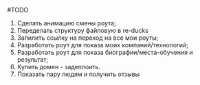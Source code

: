 #TODO
1. Сделать анимацию смены роута;
2. Переделать структуру файловую в re-ducks
3. Запилить ссылку на переход на все мои роуты;
4. Разработать роут для показа моих 
компаний/технологий;
5. Разработать роут для показа биографии/места-обучения и результат;
6. Купить домен - задеплоить.
7. Показать пару людям и получить отзывы
